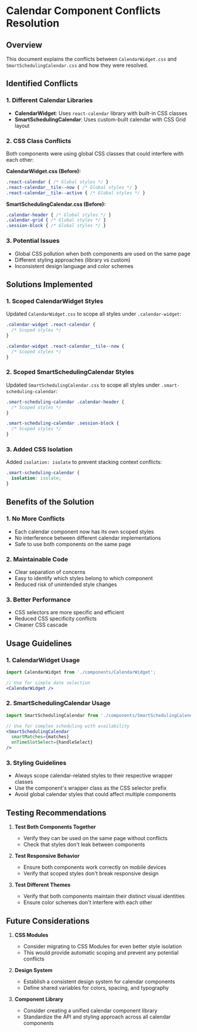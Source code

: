 # Calendar Component Conflicts Resolution

## Overview
This document explains the conflicts between `CalendarWidget.css` and `SmartSchedulingCalendar.css` and how they were resolved.

## Identified Conflicts

### 1. **Different Calendar Libraries**
- **CalendarWidget**: Uses `react-calendar` library with built-in CSS classes
- **SmartSchedulingCalendar**: Uses custom-built calendar with CSS Grid layout

### 2. **CSS Class Conflicts**
Both components were using global CSS classes that could interfere with each other:

**CalendarWidget.css (Before):**
```css
.react-calendar { /* Global styles */ }
.react-calendar__tile--now { /* Global styles */ }
.react-calendar__tile--active { /* Global styles */ }
```

**SmartSchedulingCalendar.css (Before):**
```css
.calendar-header { /* Global styles */ }
.calendar-grid { /* Global styles */ }
.session-block { /* Global styles */ }
```

### 3. **Potential Issues**
- Global CSS pollution when both components are used on the same page
- Different styling approaches (library vs custom)
- Inconsistent design language and color schemes

## Solutions Implemented

### 1. **Scoped CalendarWidget Styles**
Updated `CalendarWidget.css` to scope all styles under `.calendar-widget`:

```css
.calendar-widget .react-calendar {
  /* Scoped styles */
}

.calendar-widget .react-calendar__tile--now {
  /* Scoped styles */
}
```

### 2. **Scoped SmartSchedulingCalendar Styles**
Updated `SmartSchedulingCalendar.css` to scope all styles under `.smart-scheduling-calendar`:

```css
.smart-scheduling-calendar .calendar-header {
  /* Scoped styles */
}

.smart-scheduling-calendar .session-block {
  /* Scoped styles */
}
```

### 3. **Added CSS Isolation**
Added `isolation: isolate` to prevent stacking context conflicts:

```css
.smart-scheduling-calendar {
  isolation: isolate;
}
```

## Benefits of the Solution

### 1. **No More Conflicts**
- Each calendar component now has its own scoped styles
- No interference between different calendar implementations
- Safe to use both components on the same page

### 2. **Maintainable Code**
- Clear separation of concerns
- Easy to identify which styles belong to which component
- Reduced risk of unintended style changes

### 3. **Better Performance**
- CSS selectors are more specific and efficient
- Reduced CSS specificity conflicts
- Cleaner CSS cascade

## Usage Guidelines

### 1. **CalendarWidget Usage**
```jsx
import CalendarWidget from './components/CalendarWidget';

// Use for simple date selection
<CalendarWidget />
```

### 2. **SmartSchedulingCalendar Usage**
```jsx
import SmartSchedulingCalendar from './components/SmartSchedulingCalendar';

// Use for complex scheduling with availability
<SmartSchedulingCalendar 
  smartMatches={matches}
  onTimeSlotSelect={handleSelect}
/>
```

### 3. **Styling Guidelines**
- Always scope calendar-related styles to their respective wrapper classes
- Use the component's wrapper class as the CSS selector prefix
- Avoid global calendar styles that could affect multiple components

## Testing Recommendations

1. **Test Both Components Together**
   - Verify they can be used on the same page without conflicts
   - Check that styles don't leak between components

2. **Test Responsive Behavior**
   - Ensure both components work correctly on mobile devices
   - Verify that scoped styles don't break responsive design

3. **Test Different Themes**
   - Verify that both components maintain their distinct visual identities
   - Ensure color schemes don't interfere with each other

## Future Considerations

1. **CSS Modules**
   - Consider migrating to CSS Modules for even better style isolation
   - This would provide automatic scoping and prevent any potential conflicts

2. **Design System**
   - Establish a consistent design system for calendar components
   - Define shared variables for colors, spacing, and typography

3. **Component Library**
   - Consider creating a unified calendar component library
   - Standardize the API and styling approach across all calendar components 